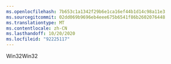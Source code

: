 ```yaml
---
ms.openlocfilehash: 7b653c1a1342f29b6e1ca16ef44b1d14c98a11e3
ms.sourcegitcommit: 02dd069b9696eb4eee675b6541f86b2602076448
ms.translationtype: MT
ms.contentlocale: zh-CN
ms.lasthandoff: 10/20/2020
ms.locfileid: "92225117"
---
```

<span data-ttu-id="0a4c1-101">Win32</span><span class="sxs-lookup"><span data-stu-id="0a4c1-101">Win32</span></span>